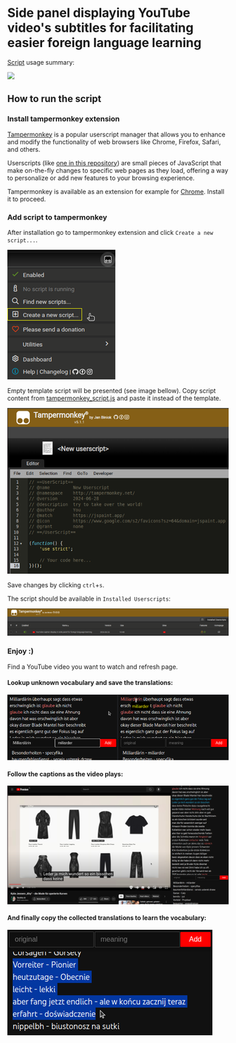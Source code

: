 # Side panel displaying YouTube video's subtitles for facilitating easier foreign language learning
[Script](tampermonkey_script.js) usage summary:

![](images/yt_panel.gif)

## How to run the script
### Install tampermonkey extension
[Tampermonkey](https://www.tampermonkey.net/) is a popular userscript manager that allows you to enhance and modify the functionality of web browsers 
like Chrome, Firefox, Safari, and others. 

Userscripts (like [one in this repository](tampermonkey_script.js)) are small pieces of JavaScript that make on-the-fly changes 
to specific web pages as they load, offering a way to personalize or add new features to your browsing experience.

Tampermonkey is available as an extension for example for [Chrome](https://chromewebstore.google.com/detail/tampermonkey/dhdgffkkebhmkfjojejmpbldmpobfkfo).
Install it to proceed.

### Add script to tampermonkey
After installation go to tampermonkey extension and click `Create a new script...`.

![](images/create_script.png)

Empty template script will be presented (see image bellow). Copy script content from [tampermonkey_script.js](tampermonkey_script.js)
and paste it instead of the template.

![](images/script_template.png)

Save changes by clicking `ctrl`+`s`.

The script should be available in `Installed Userscripts`:

![](images/user_scripts_list.png)

### Enjoy :)
Find a YouTube video you want to watch and refresh page.

#### Lookup unknown vocabulary and save the translations:

![](images/add_translations.png)

#### Follow the captions as the video plays:

![](images/follow_subtitles.png)

#### And finally copy the collected translations to learn the vocabulary:

![](images/copy_translations.png)
